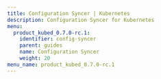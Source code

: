 ```yaml
---
title: Configuration Syncer | Kubernetes
description: Configuration Syncer for Kubernetes
menu:
  product_kubed_0.7.0-rc.1:
    identifier: config-syncer
    parent: guides
    name: Configuration Syncer
    weight: 20
menu_name: product_kubed_0.7.0-rc.1
---
```

